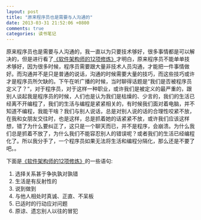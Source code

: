 ```yaml
---
layout: post
title: "原来程序员也是需要与人沟通的"
date: 2013-03-31 21:52:06 +0800
comments: true
categories: 读书笔记
---
```

原来程序员也是需要与人沟通的，我一直以为只要技术够好，很多事情都是可以解决的，但是进行看了[《软件架构师的12项修炼》](http://www.amazon.cn/gp/product/B008407F3S/ref=as_li_qf_sp_asin_tl?ie=UTF8&camp=536&creative=3132&creativeASIN=B008407F3S&linkCode=as2&tag=robinwu-23)才明白，原来程序员不能单单技术够好，因为很多时候，程序员需要跟大量非技术人员沟通，才能把一件事情做好。<!-- more -->而沟通并不是只是普通的说话，沟通的时候需要大量的技巧，而这些技巧或许才是程序员所欠缺的。下午在听广播的时候，当时聊得话题是“我们是否被程序员定义了？“，对于程序员，对于这样一种职业，或许我们是被定义的最严重的，跟别人谈起我是程序员的时候，人们也是认为我们是枯燥的、少言的，我们的生活已经离不开编程了，我们的生活与编程是紧紧相关的，有时候我们面对着电脑，并不知道不编程，我能干啥？我们与别人说话，总是对别人说的话的合理性咬紧不放，在我和女朋友交往时，也是这样，总是抓着她的话紧紧不放，或许我们应该这样想，错了为什么要纠正了，这只是一个聊天而已，并不是程序，会崩溃。为什么我们总是抓着不放了，为什么我们不能容忍别人的错误呢？或者我们的生活已经编程化了。所以我分手了，一个程序员如果无法将生活和编程分隔化，那么还是不要了吧。。

下面是[《软件架构师的12项修炼》](http://www.amazon.cn/gp/product/B008407F3S/ref=as_li_qf_sp_asin_tl?ie=UTF8&camp=536&creative=3132&creativeASIN=B008407F3S&linkCode=as2&tag=robinwu-23)的一些语句:

1. 选择关系甚于争执孰对孰错
2. 生活是有反射性的
3. 说到做到
4. 与他人相处时真诚、正直、不呆板
5. 已适时的行动应对问题
6. 原谅、遗忘别人以往的冒犯
